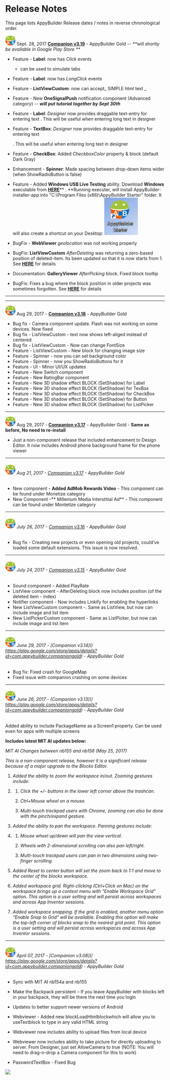 # Release Notes

This page lists AppyBuilder Release dates / notes in reverse chronological order.

![](/assets/ab_icon.png) Sept. 28, 2017 [**Companion v3.19**](https://play.google.com/store/apps/details?id=com.appybuilder.companiongold) - AppyBuilder Gold -- _**will shortly be available in Google Play Store **_

* Feature - **Label**: now has _Click_ events
  * can be used to simulate tabs
* Feature - **Label**: now has _LongClick_ events
* Feature - **ListViewCustom**: now can accept\_ SIMPLE html text
  \_
* Feature - New **OneSignalPush** notification component \(Advanced category\) -- _**will put tutorial together by Sept 30th**_
* Feature - **Label**: _Designer_ now provides draggable text-entry for entering text
  . This will be useful when entering long text in designer
* Feature - **TextBox**: _Designer_ now provides draggable text-entry for entering text

  . This will be useful when entering long text in designer

* Feature - **CheckBox**: Added _CheckboxColor_ property & block \(default Dark Gray\)

* Enhancement - **Spinner**: Made spacing between drop-down items wider \(when ShowRadioButton is false\)
* Feature - Added **Windows USB Live Testing** ability. Download **Windows** executable from [**HERE**](http://AppyBuilder.com/companion/AppyBuilderStarterSetup.msi)\*\*
  . \*\*Running executer, will install AppyBuilder-installer-app into "C:\Program Files \(x86\)\AppyBuilder Starter" folder. It will also create a shortcut on your Desktop: ![](/assets/StarterApp3.png)
* BugFix - **WebViewer** _geolocation_ was not working properly
* BugFix: **ListViewCustom** _AfterDeleting_ was returning a zero-based position of deleted-item. Its been updated so that it is now starts from 1. See [**HERE**](http://community.appybuilder.com/t/custom-listview/1402/20) for details
* Documentation: **GalleryViewer** _AfterPicking_ block. Fixed block tooltip
* BugFix: Fixes a bug where the block position in older projects was sometimes forgotten. See [**HERE**](https://github.com/mit-cml/appinventor-sources/pull/931) for details

---

---

![](/assets/ab_icon.png) Aug 29, 2017 - [**Companion v3.18**](https://play.google.com/store/apps/details?id=com.appybuilder.companiongold) - AppyBuilder Gold

* Bug fix - Camera component update. Flash was not working on some devices. Now fixed
* Bug fix - ListViewCustom - text now shows left-aliged instead of centered
* Bug fix - ListViewCustom - Now can change FontSize
* Feature - ListViewCustom - New block for changing image size
* Feature - Spinner - now you can set background color
* Feature - Spinner - now you ShowRadioButtons for it
* Feature - UI - Minor UI/UX updates  
* Feature - New Switch component
* Feature - New RatingBar component
* Feature - New 3D shadow effect BLOCK \(SetShadow\) for Label
* Feature - New 3D shadow effect BLOCK \(SetShadow\) for TexBox 
* Feature - New 3D shadow effect BLOCK \(SetShadow\) for CheckBox 
* Feature - New 3D shadow effect BLOCK \(SetShadow\) for Button 
* Feature - New 3D shadow effect BLOCK \(SetShadow\) for ListPicker 

---

![](/assets/ab_icon.png) Aug 29, 2017 - [**Companion v3.17**](https://play.google.com/store/apps/details?id=com.appybuilder.companiongold) - AppyBuilder Gold - **Same as before, No need to re-install**

* Just a non-component release that included enhancement to Design Editor. It now includes Android phone background frame for the phone viewer 

---

###### ![](/assets/ab_icon.png) Aug 21, 2017 -  [Companion v3.17](https://play.google.com/store/apps/details?id=com.appybuilder.companiongold) - AppyBuilder Gold

* New component - **Added AdMob Rewards Video** - This component can be found under Monetize category
* New Component -** Millenium Media Interstitial Ad** - This component can be found under Montetize category

---

###### ![](/assets/ab_icon.png) July 26, 2017 - [Companion v3.16](https://play.google.com/store/apps/details?id=com.appybuilder.companiongold) - AppyBuilder Gold

* Bug fix - Creating new projects or even opening old projects, could’ve loaded some default extensions. This issue is now resolved.

---

###### ![](/assets/ab_icon.png) July 24, 2017 - [Companion v3.15](https://play.google.com/store/apps/details?id=com.appybuilder.companiongold) - AppyBuilder Gold

* Sound component - Added PlayRate
* ListView component - AfterDeleting block now includes position \(of the deleted item - index\)
* Notifier component  - Now includes Linkify for enabling the hyperlinks
* New ListViewCustom component -. Same as ListView, but now can include image and list item
* New ListPickerCustom component - Same as ListPicker, but now can include image and list item

---

###### ![](/assets/ab_icon.png) June 29, 2017 - [Companion v3.14](/ https://play.google.com/store/apps/details?id=com.appybuilder.companiongold) - AppyBuilder Gold

* Bug fix: Fixed crash for GoogleMap 
* Fixed issue with companion crashing on some devices

---

###### ![](/assets/ab_icon.png)  June 26, 2017 - [Companion v3.13](/ https://play.google.com/store/apps/details?id=com.appybuilder.companiongold) - AppyBuilder Gold

Added ability to include PackageName as a Screen1 property. Can be used even for apps with multiple screens

**Includes latest MIT AI updates below:**

_MIT AI Changes between nb155 and nb156 \(May 25, 2017\)_

_This is a non-component release, however it is a significant release because of a major upgrade to the Blocks Editor._

1. _Added the ability to zoom the workspace in/out. Zooming gestures include:_

2. 1. _Click the +/- buttons in the lower left corner above the trashcan._

   2. _Ctrl+Mouse wheel on a mouse._

   3. _Multi-touch trackpad users with Chrome, zooming can also be done with the pinch/expand gesture._
3. _Added the ability to pan the workspace. Panning gestures include:_

4. 1. _Mouse wheel up/down will pan the view vertical._

   2. _Wheels with 2-dimensional scrolling can also pan left/right._

   3. _Multi-touch trackpad users can pan in two dimensions using two-finger scrolling._
5. _Added Reset to center button will set the zoom back to 1:1 and move to the center of the blocks workspace._

6. _Added workspace grid. Right-clicking \(Ctrl+Click on Mac\) on the workspace brings up a context menu with "Enable Workspace Grid" option. This option is a user setting and will persist across workspaces and across App Inventor sessions._

7. _Added workspace snapping. If the grid is enabled, another menu option "Enable Snap to Grid" will be available. Enabling this option will make the top-left corner of blocks snap to the nearest grid point. This option is a user setting and will persist across workspaces and across App Inventor sessions._

---

###### ![](/assets/ab_icon.png) April 07, 2017 - [Companion v3.08](/ https://play.google.com/store/apps/details?id=com.appybuilder.companiongold) - AppyBuilder Gold

* Sync with MIT AI nb154a and nb155
* Make the Backpack persistent – If you leave AppyBuilder with blocks left in your backpack, they will be there the next time you login
* Updates to better support newer versions of Android
* Webviewer - Added new blockLoadHtmlblockwhich will allow you to useTextblock to type in any valid HTML string
* Webviewer now includes ability to upload files from local device

* Webviewer now includes ability to take picture for directly uploading to server. From Designer, just set AllowCamera to true \(NOTE: You will need to drag-n-drop a Camera component for this to work\)

* PasswordTextBox - Fixed Bug

![](https://lh3.googleusercontent.com/UZE-SYOLdf39xwQicXQAtgeGaRcNQ1IsJbs_9wF7WAmqemjFaKaXwtETtULSJVzz4jjjkXR_if2zAOskP39hbNn4lWaJFWB3GU_Bk6cdiioyWdLZ_h4PtibYqEBX8wjJvgdtSfw1)

